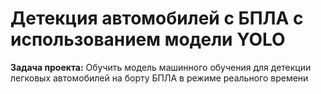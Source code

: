 # Детекция автомобилей с БПЛА с использованием модели YOLO

**Задача проекта:** Обучить модель машинного обучения для детекции легковых автомобилей на борту БПЛА в режиме реального времени
